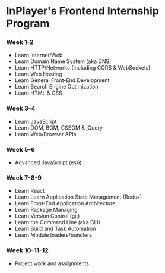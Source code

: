 # InPlayer's Frontend Internship Program

### Week 1-2
- Learn Internet/Web
- Learn Domain Name System (aka DNS)
- Learn HTTP/Networks (Including CORS & WebSockets)
- Learn Web Hosting
- Learn General Front-End Development
- Learn Search Engine Optimization
- Learn HTML & CSS

### Week 3-4
- Learn JavaScript
- Learn DOM, BOM, CSSOM & jQuery
- Learn Web/Browser APIs

### Week 5-6
- Advanced JavaScript (es6)

### Week 7-8-9
- Learn React
- Learn Learn Application State Management (Redux)
- Learn Front-End Application Architecture
- Learn Package Managing
- Learn Version Control (git)
- Learn the Command Line (aka CLI)
- Learn Build and Task Automation
- Learn Module loaders/bundlers

### Week 10-11-12
- Project work and assignments
